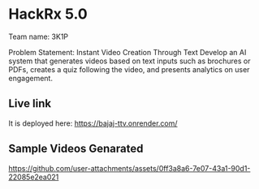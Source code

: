 # **HackRx** **5.0**

Team name: 3K1P

Problem Statement: Instant Video Creation Through Text
Develop an AI system that generates videos based on text inputs such as brochures or PDFs, creates a quiz following the video, and presents analytics on user engagement.

## Live link

It is deployed here: <https://bajaj-ttv.onrender.com/>

## Sample Videos Genarated


https://github.com/user-attachments/assets/0ff3a8a6-7e07-43a1-90d1-22085e2ea021


